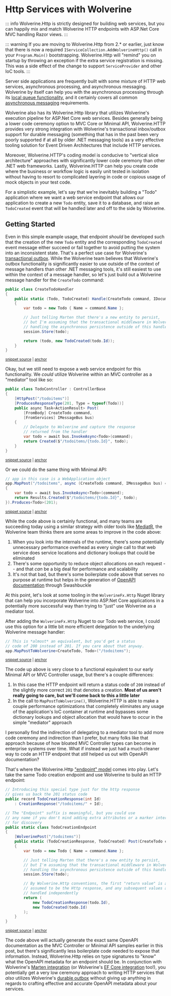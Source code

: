 # Http Services with Wolverine

::: info
Wolverine.Http is strictly designed for building web services, but you can happily mix and 
match Wolverine HTTP endpoints with ASP.Net Core MVC handling Razor views. 
:::

::: warning
If you are moving to Wolverine.Http from 2.* or earlier, just know that there is now a required `IServiceCollection.AddWolverineHttp()`
call in your `Program.Main()` bootstrapping. Wolverine.Http will "remind" you on startup by throwing an exception if the extra service registration is missing. This was a side effect
of the change to support `ServiceProvider` and other IoC tools. 
:::

Server side applications are frequently built with some mixture of HTTP web services, asynchronous processing, and
asynchronous messaging. Wolverine by itself can help you with the asynchronous processing through its [local queue functionality](/guide/messaging/transports/local),
and it certainly covers all common [asynchronous messaging](/guide/messaging/introduction) requirements. 

Wolverine also has its Wolverine.Http library
that utilizes Wolverine's execution pipeline for ASP.Net Core web services. Besides generally being a lower code ceremony
option to MVC Core or Minimal API, Wolverine.HTTP provides very strong integration with Wolverine's transactional inbox/outbox 
support for durable messaging (something that has in the past been very poorly supported if at all by older .NET messaging tools) as a very effective
tooling solution for Event Driven Architectures that include HTTP services. 

Moreover, Wolverine.HTTP's coding model is conducive to "vertical slice architecture" approaches with significantly lower
code ceremony than other .NET web frameworks. Lastly, Wolverine.HTTP can help you create code where the business or workflow
logic is easily unit tested in isolation without having to resort to complicated layering in code or copious usage of mock
objects in your test code.

For a simplistic example, let's say that we're inevitably building a "Todo" application where we want a web service
endpoint that allows our application to create a new `Todo` entity, save it to a database, and raise an `TodoCreated` event
that will be handled later and off to the side by Wolverine.

## Getting Started

Even in this simple example usage, that endpoint *should* be developed such that the creation of the new `Todo` entity
and the corresponding `TodoCreated` event message either succeed or fail together to avoid putting the system into an 
inconsistent state. That's a perfect use case for Wolverine's [transactional outbox](/guide/durability/). While the Wolverine 
team believes that Wolverine's outbox functionality is significantly easier to use outside of the context of message handlers
than other .NET messaging tools, it's still easiest to use within the context of a message handler, so let's just build
out a Wolverine message handler for the `CreateTodo` command:

<!-- snippet: sample_create_todo_handler -->
<a id='snippet-sample_create_todo_handler'></a>
```cs
public class CreateTodoHandler
{
    public static (Todo, TodoCreated) Handle(CreateTodo command, IDocumentSession session)
    {
        var todo = new Todo { Name = command.Name };

        // Just telling Marten that there's a new entity to persist,
        // but I'm assuming that the transactional middleware in Wolverine is
        // handling the asynchronous persistence outside of this handler
        session.Store(todo);

        return (todo, new TodoCreated(todo.Id));
    }
}
```
<sup><a href='https://github.com/JasperFx/wolverine/blob/main/src/Http/WolverineWebApi/Samples/TodoController.cs#L57-L74' title='Snippet source file'>snippet source</a> | <a href='#snippet-sample_create_todo_handler' title='Start of snippet'>anchor</a></sup>
<!-- endSnippet -->

Okay, but we still need to expose a web service endpoint for this functionality. We *could* utilize Wolverine within an MVC controller
as a "mediator" tool like so:

<!-- snippet: sample_TodoController_delegating_to_Wolverine -->
<a id='snippet-sample_TodoController_delegating_to_Wolverine'></a>
```cs
public class TodoController : ControllerBase
{
    [HttpPost("/todoitems")]
    [ProducesResponseType(201, Type = typeof(Todo))]
    public async Task<ActionResult> Post(
        [FromBody] CreateTodo command,
        [FromServices] IMessageBus bus)
    {
        // Delegate to Wolverine and capture the response
        // returned from the handler
        var todo = await bus.InvokeAsync<Todo>(command);
        return Created($"/todoitems/{todo.Id}", todo);
    }
}
```
<sup><a href='https://github.com/JasperFx/wolverine/blob/main/src/Http/WolverineWebApi/Samples/TodoController.cs#L10-L27' title='Snippet source file'>snippet source</a> | <a href='#snippet-sample_TodoController_delegating_to_Wolverine' title='Start of snippet'>anchor</a></sup>
<!-- endSnippet -->

Or we could do the same thing with Minimal API:

<!-- snippet: sample_wolverine_within_minimal_api -->
<a id='snippet-sample_wolverine_within_minimal_api'></a>
```cs
// app in this case is a WebApplication object
app.MapPost("/todoitems", async (CreateTodo command, IMessageBus bus) =>
{
    var todo = await bus.InvokeAsync<Todo>(command);
    return Results.Created($"/todoitems/{todo.Id}", todo);
}).Produces<Todo>(201);
```
<sup><a href='https://github.com/JasperFx/wolverine/blob/main/src/Http/WolverineWebApi/Samples/TodoController.cs#L33-L42' title='Snippet source file'>snippet source</a> | <a href='#snippet-sample_wolverine_within_minimal_api' title='Start of snippet'>anchor</a></sup>
<!-- endSnippet -->

While the code above is certainly functional, and many teams are succeeding today using a similar strategy with older tools like
[MediatR](https://github.com/jbogard/MediatR), the Wolverine team thinks there are some areas to improve in the code above:

1. When you look into the internals of the runtime, there's some potentially unnecessary performance overhead as every single
   call to that web service does service locations and dictionary lookups that could be eliminated
2. There's some opportunity to reduce object allocations on each request -- and that *can* be a big deal for performance and scalability
3. It's not that bad, but there's some boilerplate code above that serves no purpose at runtime but helps in the generation
   of [OpenAPI documentation](https://www.openapis.org/) through Swashbuckle

At this point, let's look at some tooling in the `WolverineFx.Http` Nuget library that can help you incorporate Wolverine into
ASP.Net Core applications in a potentially more successful way than trying to "just" use Wolverine as a mediator tool.

After adding the `WolverineFx.Http` Nuget to our Todo web service, I could use this option for a little bit more 
efficient delegation to the underlying Wolverine message handler:

<!-- snippet: sample_map_route_to_wolverine_handler -->
<a id='snippet-sample_map_route_to_wolverine_handler'></a>
```cs
// This is *almost* an equivalent, but you'd get a status
// code of 200 instead of 201. If you care about that anyway.
app.MapPostToWolverine<CreateTodo, Todo>("/todoitems");
```
<sup><a href='https://github.com/JasperFx/wolverine/blob/main/src/Http/WolverineWebApi/Samples/TodoController.cs#L47-L53' title='Snippet source file'>snippet source</a> | <a href='#snippet-sample_map_route_to_wolverine_handler' title='Start of snippet'>anchor</a></sup>
<!-- endSnippet -->

The code up above is very close to a functional equivalent to our early Minimal API or MVC Controller usage, but there's a 
couple differences:

1. In this case the HTTP endpoint will return a status code of `200` instead of the slightly more correct `201` that denotes
   a creation. **Most of us aren't really going to care, but we'll come back to this a little later**
2. In the call to `MapPostToWolverine()`, Wolverine.HTTP is able to make a couple performance optimizations that completely
   eliminates any usage of the application's IoC container at runtime and bypasses some dictionary lookups and object allocation
   that would have to occur in the simple "mediator" approach

I personally find the indirection of delegating to a mediator tool to add more code ceremony and indirection than I prefer,
but many folks like that approach because of how bloated MVC Controller types can become in enterprise systems over time. What
if instead we just had a much cleaner way to code an HTTP endpoint that *still* helped us out with OpenAPI documentation?

That's where the Wolverine.Http ["endpoint" model](/guide/http/endpoints) comes into play. Let's take the same Todo creation
endpoint and use Wolverine to build an HTTP endpoint:

<!-- snippet: sample_using_wolverine_endpoint_for_create_todo -->
<a id='snippet-sample_using_wolverine_endpoint_for_create_todo'></a>
```cs
// Introducing this special type just for the http response
// gives us back the 201 status code
public record TodoCreationResponse(int Id)
    : CreationResponse("/todoitems/" + Id);

// The "Endpoint" suffix is meaningful, but you could use
// any name if you don't mind adding extra attributes or a marker interface
// for discovery
public static class TodoCreationEndpoint
{
    [WolverinePost("/todoitems")]
    public static (TodoCreationResponse, TodoCreated) Post(CreateTodo command, IDocumentSession session)
    {
        var todo = new Todo { Name = command.Name };

        // Just telling Marten that there's a new entity to persist,
        // but I'm assuming that the transactional middleware in Wolverine is
        // handling the asynchronous persistence outside of this handler
        session.Store(todo);

        // By Wolverine.Http conventions, the first "return value" is always
        // assumed to be the Http response, and any subsequent values are
        // handled independently
        return (
            new TodoCreationResponse(todo.Id),
            new TodoCreated(todo.Id)
        );
    }
}
```
<sup><a href='https://github.com/JasperFx/wolverine/blob/main/src/Http/WolverineWebApi/Samples/TodoController.cs#L80-L112' title='Snippet source file'>snippet source</a> | <a href='#snippet-sample_using_wolverine_endpoint_for_create_todo' title='Start of snippet'>anchor</a></sup>
<!-- endSnippet -->

The code above will actually generate the exact same OpenAPI documentation as the MVC Controller or Minimal API samples 
earlier in this post, but there's significantly less boilerplate code needed to expose that information. Instead, Wolverine.Http
relies on type signatures to "know" what the OpenAPI metadata for an endpoint should be. In conjunction with Wolverine's [Marten
integration](/guide/durability/marten/) (or Wolverine's [EF Core integration](/guide/durability/efcore) too!),
you potentially get a very low ceremony approach to writing HTTP services that *also* utilizes Wolverine's [durable outbox](/guide/durability/)
without giving up anything in regards to crafting effective and accurate OpenAPI metadata about your services.







